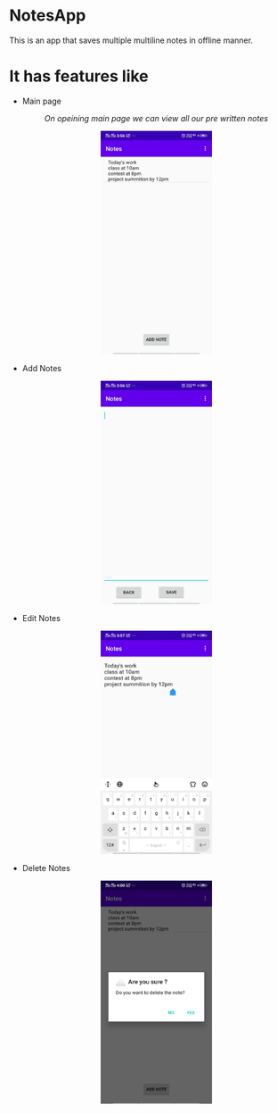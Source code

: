 # NotesApp
This is an app that saves multiple multiline notes in offline manner.

<h1>It has features like</h1>

<ul>
<li>Main page
<p align="center"><i>On opeining main page we can view all our pre written notes</i></p>
<p align="center"><kbd>
  <img src="https://github.com/nalin-programmer/NotesApp/blob/master/screenshot/MainPage.jpg" height="400" width="200">
  </kbd></p>
<li>Add Notes
<p align="center"><kbd>
  <img src="https://github.com/nalin-programmer/NotesApp/blob/master/screenshot/AddNewNote.jpg" height="400" width="200">
  </kbd></p>
<li>Edit Notes
<p align="center"><kbd>
  <img src="https://github.com/nalin-programmer/NotesApp/blob/master/screenshot/EditExistingNotes.jpg" height="400" width="200">
  </kbd></p>
<li>Delete Notes
<p align="center"><kbd>
  <img src="https://github.com/nalin-programmer/NotesApp/blob/master/screenshot/DeleteNotes.jpg" height="400" width="200">
  </kbd></p>
